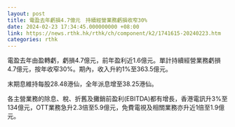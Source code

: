 ```yaml
---
layout: post
title: 電盈去年虧損4.7億元　持續經營業務虧損收窄30%
date: 2024-02-23 17:34:45.000000000 +08:00
link: https://news.rthk.hk/rthk/ch/component/k2/1741615-20240223.htm
categories: rthk
---
```


電盈去年由盈轉虧，虧損4.7億元，前年盈利近1.6億元。單計持續經營業務虧損4.7億元，按年收窄30%。期內，收入升約1%至363.5億元。

末期息維持每股28.48港仙，全年派息增至38.25港仙。

各主營業務的除息、稅、折舊及攤銷前盈利(EBITDA)都有增長，香港電訊升3%至134億元，OTT業務急升2.3倍至5.9億元，免費電視及相關業務亦升近1倍至1.9億元。
